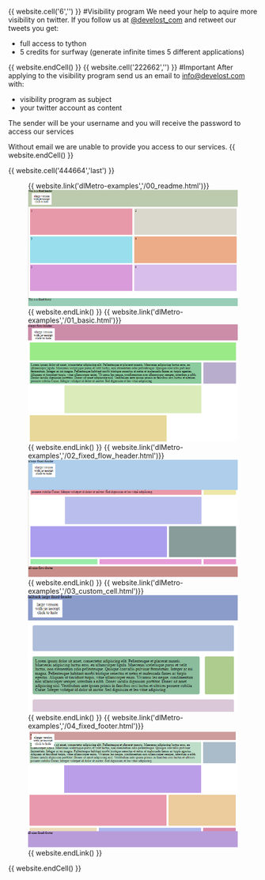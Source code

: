 {{ website.cell('6','') }}
#Visibility program
We need your help to aquire more visibility on twitter.
If you follow us at [@develost_com](https://twitter.com/develost_com) and retweet our tweets you get:

- full access to tython
- 5 credits for surfway (generate infinite times 5 different applications)

{{ website.endCell() }}
{{ website.cell('222662','') }}
#Important
After applying to the visibility program
send us an email to [info@develost.com](mailto:info@develost.com) with:

- visibility program as subject
- your twitter account as content
 
The sender will be your username and you will receive the password to access our services

Without email we are unable to provide you access to our services.
{{ website.endCell() }}


{{ website.cell('444664','last') }}

<div class="slider5">
<figure>
{{ website.link('dlMetro-examples','/00_readme.html')}}<img src="img/00_readme.png" alt data-caption="dlMetro readme">{{ website.endLink() }}
{{ website.link('dlMetro-examples','/01_basic.html')}}<img src="img/01_basic.png" alt data-caption="dlMetro basic" >{{ website.endLink() }}
{{ website.link('dlMetro-examples','/02_fixed_flow_header.html')}}<img src="img/02_fixed_flow_header.png" alt data-caption="dlMetro flow header">{{ website.endLink() }}
{{ website.link('dlMetro-examples','/03_custom_cell.html')}}<img src="img/03_custom_cell.png" alt data-caption="dlMetro custom cell">{{ website.endLink() }}
{{ website.link('dlMetro-examples','/04_fixed_footer.html')}}<img src="img/04_fixed_footer.png" alt data-caption="dlMetro footer">{{ website.endLink() }}
</figure>
</div>

{{ website.endCell() }}
